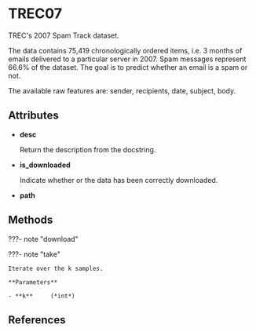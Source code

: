 # TREC07

TREC's 2007 Spam Track dataset.

The data contains 75,419 chronologically ordered items, i.e. 3 months of emails delivered to a particular server in 2007. Spam messages represent 66.6% of the dataset. The goal is to predict whether an email is a spam or not. 

The available raw features are: sender, recipients, date, subject, body.


## Attributes

- **desc**

    Return the description from the docstring.

- **is_downloaded**

    Indicate whether or the data has been correctly downloaded.

- **path**



## Methods

???- note "download"

???- note "take"

    Iterate over the k samples.

    **Parameters**

    - **k**     (*int*)    
    
## References

[^1]: [TREC 2007 Spam Track Overview](https://trec.nist.gov/pubs/trec16/papers/SPAM.OVERVIEW16.pdf)
[^2]: [Code ran to parse the dataset](https://gist.github.com/gbolmier/b6a942699aaaedec54041a32e4f34d40)

